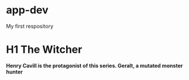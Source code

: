 # app-dev
My first respository
# H1 The Witcher
**Henry Cavill is the protagonist of this series. Geralt, a mutated monster hunter**

